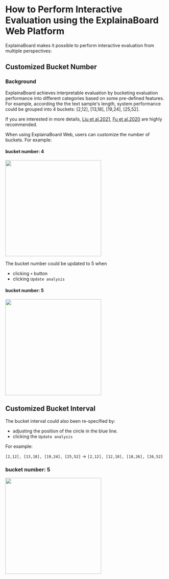 # How to Perform Interactive Evaluation using the ExplainaBoard Web Platform

ExplainaBoard makes it possible to perform interactive evaluation from multiple perspectives:

## Customized Bucket Number

### Background

ExplainaBoard achieves interpretable evaluation by bucketing evaluation performance
into different categories based on some pre-defined features.
For example, according the the text sample's length, system performance could
be grouped into 4 buckets: [2,12], [13,18], [19,24], [25,52].

If you are interested in more details, [Liu et al.2021](https://aclanthology.org/2021.acl-demo.34.pdf), [Fu et al.2020](http://aclanthology.lst.uni-saarland.de/2020.emnlp-main.489.pdf) are highly recommended.

When using ExplainaBoard Web, users can customize the number
of buckets. For example:

#### bucket number: 4

<img src="./fig/customized_bucket.png" width="300"/>

The bucket number could be updated to 5 when

* clicking `+` button
* clicking `Update analysis`

#### bucket number: 5

<img src="./fig/customized_bucket_2.png" width="300"/>

## Customized Bucket Interval

The bucket interval could also been re-specified by:

* adjusting the position of the circle in the blue line.
* clicking the `Update analysis`

For example:

`[2,12], [13,18], [19,24], [25,52]`  -> `[2,12], [12,18], [18,26], [26,52]`

### bucket number: 5

<img src="./fig/customized_bucket_3.png" width="300"/>
